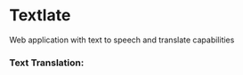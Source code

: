 # Textlate 

Web application with text to speech and translate capabilities 

### Text Translation: 
